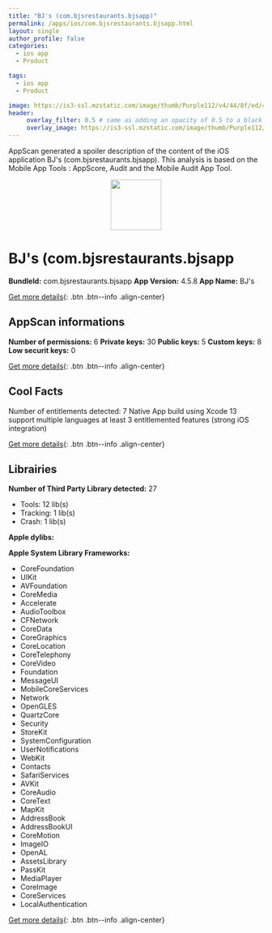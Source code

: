 ```yaml
---
title: "BJ's (com.bjsrestaurants.bjsapp)"
permalink: /apps/ios/com.bjsrestaurants.bjsapp.html
layout: single
author_profile: false
categories: 
  - ios app 
  - Product 

tags: 
  - ios app 
  - Product 

image: https://is3-ssl.mzstatic.com/image/thumb/Purple112/v4/44/8f/ed/448fed89-3d8f-2f59-c121-5a9b6eeaf5dd/AppIcon-1x_U007emarketing-1-0-sRGB-85-220.png/512x512bb.jpg
header: 
     overlay_filter: 0.5 # same as adding an opacity of 0.5 to a black background
     overlay_image: https://is3-ssl.mzstatic.com/image/thumb/Purple112/v4/44/8f/ed/448fed89-3d8f-2f59-c121-5a9b6eeaf5dd/AppIcon-1x_U007emarketing-1-0-sRGB-85-220.png/512x512bb.jpg
---
```

AppScan generated a spoiler description of the content of the iOS application BJ's (com.bjsrestaurants.bjsapp). This analysis is based on the Mobile App Tools : AppScore, Audit and the Mobile Audit App Tool.

  
  
<div style="text-align: center;"><img src="https://is3-ssl.mzstatic.com/image/thumb/Purple112/v4/44/8f/ed/448fed89-3d8f-2f59-c121-5a9b6eeaf5dd/AppIcon-1x_U007emarketing-1-0-sRGB-85-220.png/512x512bb.jpg" width="100" height="100"></div>  
  
# BJ's (com.bjsrestaurants.bjsapp

**BundleId:** com.bjsrestaurants.bjsapp
**App Version:** 4.5.8
**App Name:** BJ's


[Get more details](/pricing.html){: .btn .btn--info .align-center}  
  
## AppScan informations 

**Number of permissions:** 6
**Private keys:** 30
**Public keys:** 5
**Custom keys:** 8
**Low securit keys:** 0
  
[Get more details](/pricing.html){: .btn .btn--info .align-center}

## Cool Facts

Number of entitlements detected: 7
Native App
build using Xcode 13
support multiple languages
at least 3 entitlemented features (strong iOS integration)
  
[Get more details](/pricing.html){: .btn .btn--info .align-center}

## Librairies 
**Number of Third Party Library detected:** 27
- Tools: 12 lib(s)
- Tracking: 1 lib(s)
- Crash: 1 lib(s)

**Apple dylibs:**


**Apple System Library Frameworks:**
- CoreFoundation
- UIKit
- AVFoundation
- CoreMedia
- Accelerate
- AudioToolbox
- CFNetwork
- CoreData
- CoreGraphics
- CoreLocation
- CoreTelephony
- CoreVideo
- Foundation
- MessageUI
- MobileCoreServices
- Network
- OpenGLES
- QuartzCore
- Security
- StoreKit
- SystemConfiguration
- UserNotifications
- WebKit
- Contacts
- SafariServices
- AVKit
- CoreAudio
- CoreText
- MapKit
- AddressBook
- AddressBookUI
- CoreMotion
- ImageIO
- OpenAL
- AssetsLibrary
- PassKit
- MediaPlayer
- CoreImage
- CoreServices
- LocalAuthentication


  
[Get more details](/pricing.html){: .btn .btn--info .align-center}

